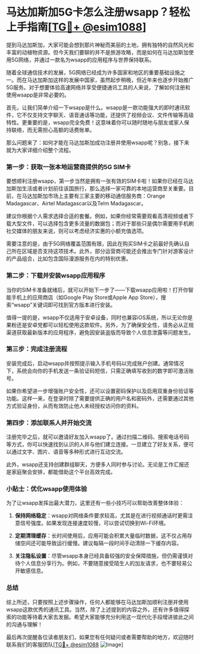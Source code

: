 # 马达加斯加5G卡怎么注册wsapp？轻松上手指南[[TG💪+ @esim1088](https://t.me/s/esim1088)]

提到马达加斯加，大家可能会想到那片神秘而美丽的土地，拥有独特的自然风光和丰富的动植物资源。但今天我们要聊的并不是旅游攻略，而是如何在马达加斯加使用5G网络，并通过一款名为wsapp的应用程序与世界保持联系。

随着全球通信技术的发展，5G网络已经成为许多国家和地区的重要基础设施之一。而在马达加斯加这样的发展中国家，虽然起步稍晚，但近年来也逐步开始推广5G服务。对于想要体验高速网络并享受便捷通讯工具的人来说，了解如何注册和使用wsapp是非常必要的。

首先，让我们简单介绍一下wsapp是什么。wsapp是一款功能强大的即时通讯软件，它不仅支持文字聊天、语音通话等功能，还提供了视频会议、文件传输等高级特性。更重要的是，wsapp完全免费！这意味着你可以随时随地与朋友或家人保持联络，而无需担心高额的话费账单。

那么问题来了：如何才能在马达加斯加成功注册并使用wsapp呢？别急，接下来就为大家详细介绍整个流程。

### 第一步：获取一张本地运营商提供的5G SIM卡

要想顺利注册wsapp，第一步当然是拥有一张有效的SIM卡啦！如果你已经在马达加斯加生活或者计划前往该国旅行，那么选择一家可靠的本地运营商至关重要。目前，在马达加斯加市场上主要有三家主要的移动通信服务商：Orange Madagascar、Airtel Madagascar以及Telm Madagascar。

建议你根据个人需求选择合适的套餐。例如，如果你经常需要观看高清视频或者下载大型文件，可以选择包含更多流量的数据包；而对于那些只是偶尔需要用手机刷社交媒体的朋友来说，则可以考虑经济实惠的小额充值选项。

需要注意的是，由于5G网络覆盖范围有限，因此在购买SIM卡之前最好先确认自己所在区域是否支持这项技术。此外，部分运营商可能还会推出专门针对游客设计的产品组合，比如包含国际漫游服务在内的特别优惠。

### 第二步：下载并安装wsapp应用程序

当你的SIM卡准备就绪后，就可以开始下一步了——下载wsapp应用啦！打开你智能手机上的应用商店（如Google Play Store或Apple App Store），搜索“wsapp”关键词即可找到官方版本进行安装。

值得一提的是，wsapp不仅适用于安卓设备，同时也兼容iOS系统，所以无论你是果粉还是安卓党都可以轻松使用这款软件。另外，为了确保安全性，请务必从正规渠道获取最新版本的应用程序，避免因安装盗版而导致个人信息泄露等问题发生。

### 第三步：完成注册流程

安装完成后，启动wsapp并按照提示输入手机号码以完成账户创建。通常情况下，系统会向你的手机发送一条验证码短信，只需正确填写收到的数字即可激活账号。

如果你希望进一步增强账户安全性，还可以设置密码保护以及启用双重身份验证等功能。这样一来，在登录时除了需要提供正确的用户名和密码外，还需要通过其他方式验证身份，从而有效防止他人未经授权访问你的资料。

### 第四步：添加联系人并开始交流

注册完毕之后，就可以邀请好友加入wsapp了。通过扫描二维码、搜索电话号码等方式，你可以快速找到认识的人并与他们建立连接。一旦建立了好友关系，便可以通过文字、图片、语音等多种形式进行互动交流。

此外，wsapp还支持创建群组聊天，方便多人同时参与讨论。无论是工作汇报还是家庭聚会安排，都能借助这个平台高效完成。

### 小贴士：优化wsapp使用体验

为了让wsapp发挥出最大潜力，这里还有一些小技巧可以帮助改善整体体验：

1. **保持网络稳定**：wsapp对网络条件要求较高，尤其是在进行视频通话时更需注意信号强度。如果发现连接速度较慢，可以尝试切换到Wi-Fi环境。
   
2. **定期清理缓存**：长时间使用后，应用可能会积累大量临时数据，这不仅占用存储空间还可能导致运行缓慢。建议每隔一段时间手动清除一下缓存内容。

3. **关注隐私设置**：尽管wsapp本身已经具备较强的安全保障措施，但仍需谨慎对待个人信息分享行为。例如，不要随意接受陌生人的加友请求，也不要轻易公开敏感信息。

### 总结

综上所述，只要按照上述步骤操作，任何人都能够在马达加斯加顺利注册并使用wsapp这款优秀的通讯工具。当然，除了上述提到的内容之外，还有许多值得探索的功能等待着大家去发掘。希望大家能够充分利用这一现代化手段增进彼此之间的沟通与理解！

最后再次提醒各位读者朋友们，如果您有任何疑问或者需要帮助的地方，欢迎随时联系我们的客服团队[[TG💪+ @esim1088](https://t.me/s/esim1088) ![Image](https://i.postimg.cc/4NQfJmqS/Snipaste-2025-05-13-00-14-12.png)]